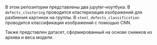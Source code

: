 В этом репозитории представлены два jupyter-ноутбука. В  `defects_clustering` проводится кластеризация изображений для разбиения картинок на группы. В `steel_defects_classificstion` проводится классификация изображений с помощью CNN. 


Также представлен датасет, сформированный на основе снимков из архива и веса модели.
